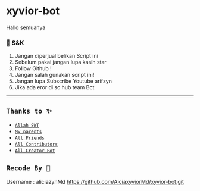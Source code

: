 # xyvior-bot
Hallo semuanya
### 📮 S&K
1. Jangan diperjual belikan Script ini
2. Sebelum pakai jangan lupa kasih star
3. Follow Github !
4. Jangan salah gunakan script ini!
5. Jangan lupa Subscribe Youtube arifzyn
6. Jika ada eror di sc hub team Bct

---------


## ```Thanks to ✨```
* [`Allah SWT`](https://github.com/AiciaxyviorMd/xyvior-bot.git)
* [`My parents`](https://github.com/AiciaxyviorMd/xyvior-bot.git)
* [`All Friends`](https://github.com/AiciaxyviorMd/xyvior-bot.git)
* [`All Contributors`](https://github.com/AiciaxyviorMd/xyvior-bot.git)
* [`All Creator Bot`](https://github.com/AiciaxyviorMd/xyvior-bot.git)

## ```Recode By 💌```
Username : aliciazynMd
https://github.com/AiciaxyviorMd/xyvior-bot.git
